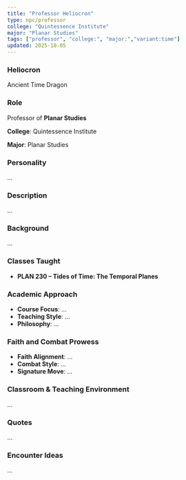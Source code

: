 ```yaml
---
title: "Professor Heliocron"
type: npc/professor
college: "Quintessence Institute"
major: "Planar Studies"
tags: ["professor", "college:", "major:","variant:time"]
updated: 2025-10-05
---
```

### Heliocron

Ancient Time Dragon

### Role

Professor of **Planar Studies**

**College**: Quintessence Institute

**Major**: Planar Studies

### Personality

...

### Description

...

### Background

...

### Classes Taught

- **PLAN 230 – Tides of Time: The Temporal Planes**



### Academic Approach

- **Course Focus**: ...
- **Teaching Style**: ...
- **Philosophy**: ...

### Faith and Combat Prowess

- **Faith Alignment**: ...
- **Combat Style**: ...
- **Signature Move**: ...

### Classroom & Teaching Environment

...

### Quotes

...

### Encounter Ideas

...
